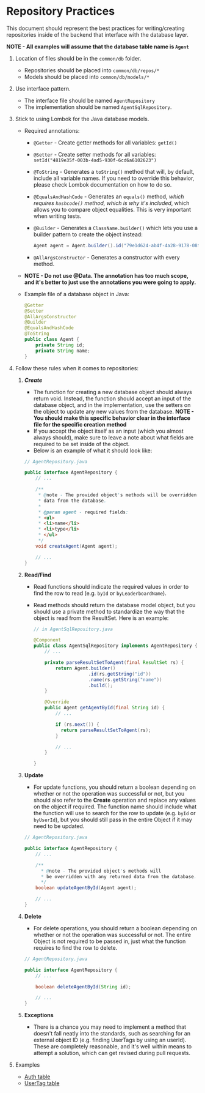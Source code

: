 # Repository Practices

This document should represent the best practices for writing/creating repositories inside of the backend that interface with the database layer.

**NOTE - All examples will assume that the database table name is `Agent`**

1. Location of files should be in the `common/db` folder.
    - Repositories should be placed into `common/db/repos/*`
    - Models should be placed into `common/db/models/*`
2. Use interface pattern.
    - The interface file should be named `AgentRepository`
    - The implementation should be named `AgentSqlRepository`.
3. Stick to using Lombok for the Java database models.

    - Required annotations:

        - `@Getter` - Create getter methods for all variables: `getId()`
        - `@Setter` - Create setter methods for all variables: `setId("4819e35f-003b-4ad5-930f-6cd6a6102623")`
        - `@ToString` - Generates a `toString()` method that will, by default, include all variable names. If you need to override this behavior, please check Lombok documentation on how to do so.
        - `@EqualsAndHashCode` - Generates an `equals()` method, _which requires `hashcode()` method, which is why it's included_, which allows you to compare object equalities. This is very important when writing tests.
        - `@Builder` - Generates a `ClassName.builder()` which lets you use a builder pattern to create the object instead:

            ```java
            Agent agent = Agent.builder().id("79e1d624-ab4f-4a28-9178-08f5a8bc4641").name("James Bond").build()
            ```

        - `@AllArgsConstructor` - Generates a constructor with every method.

    - **NOTE - Do not use @Data. The annotation has too much scope, and it's better to just use the annotations you were going to apply.**
    - Example file of a database object in Java:

        ```java
        @Getter
        @Setter
        @AllArgsConstructor
        @Builder
        @EqualsAndHashCode
        @ToString
        public class Agent {
            private String id;
            private String name;
        }
        ```

4. Follow these rules when it comes to repositories:

    1. **_Create_**

        - The function for creating a new database object should always return void. Instead, the function should accept an input of the database object, and in the implementation, use the setters on the object to update any new values from the database. **NOTE - You should make this specific behavior clear in the interface file for the specific creation method**
        - If you accept the object itself as an input (which you almost always should), make sure to leave a note about what fields are required to be
          set inside of the object.
        - Below is an example of what it should look like:

        ```java
        // AgentRepository.java

        public interface AgentRepository {
            // ...

            /**
             * @note - The provided object's methods will be overridden with any returned
             * data from the database.
             *
             * @param agent - required fields:
             * <ul>
             * <li>name</li>
             * <li>type</li>
             * </ul>
             */
            void createAgent(Agent agent);

            // ...
        }
        ```

    2. **Read/Find**

        - Read functions should indicate the required values in order to find the row to read (e.g. `byId` or `byLeaderboardName`).
        - Read methods should return the database model object, but you should use a private method to standardize the way that the object is read from the ResultSet. Here is an example:

            ```java
            // in AgentSqlRepository.java

            @Component
            public class AgentSqlRepository implements AgentRepository {
                // ...

                private parseResultSetToAgent(final ResultSet rs) {
                    return Agent.builder()
                                .id(rs.getString("id"))
                                .name(rs.getString("name"))
                                .build();
                }

                @Override
                public Agent getAgentById(final String id) {
                    // ...

                    if (rs.next()) {
                      return parseResultSetToAgent(rs);
                    }

                    // ...
                }

            }
            ```

    3. **Update**

        - For update functions, you should return a boolean depending on whether or not the operation was successful or not, but you should also refer to the **Create** operation and replace any values on the object if required. The function name should include what the function will use to search for the row to update (e.g. `byId` or `byUserId`), but you should still pass in the entire Object if it may need to be updated.

        ```java
        // AgentRepository.java

        public interface AgentRepository {
            // ...

            /**
              * @note - The provided object's methods will
              * be overridden with any returned data from the database.
              */
            boolean updateAgentById(Agent agent);

            // ...
        }
        ```

    4. **Delete**

        - For delete operations, you should return a boolean depending on whether or not the operation was successful or not. The entire Object is not required to be passed in, just what the function requires to find the row to delete.

        ```java
        // AgentRepository.java

        public interface AgentRepository {
            // ...

            boolean deleteAgentById(String id);

            // ...
        }
        ```

    5. **Exceptions**

        - There is a chance you may need to implement a method that doesn't fall neatly into the standards, such as searching for an external object ID (e.g. finding UserTags by using an userId). These are completely reasonable, and it's well within means to attempt a solution, which can get revised during pull requests.

5. Examples
    - [Auth table](https://github.com/tahminator/codebloom/blob/main/src/main/java/com/patina/codebloom/common/db/repos/auth/AuthRepository.java)
    - [UserTag table](https://github.com/tahminator/codebloom/tree/main/src/main/java/com/patina/codebloom/common/db/repos/usertag)
